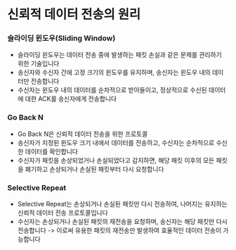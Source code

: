 # 신뢰적 데이터 전송의 원리

### 슬라이딩 윈도우(Sliding Window)

- 슬라이딩 윈도우는 데이터 전송 중에 발생하는 패킷 손실과 같은 문제를 관리하기 위한 기술입니다
- 송신자와 수신자 간에 고정 크기의 윈도우를 유지하며, 송신자는 윈도우 내의 데이터만 전송합니다
- 수신자는 윈도우 내의 데이터를 순차적으로 받아들이고, 정상적으로 수신된 데이터에 대한 ACK를 송신자에게 전송합니다

### Go Back N

- Go Back N은 신뢰적 데이터 전송을 위한 프로토콜
- 송신자가 지정된 윈도우 크기 내에서 데이터를 전송하고, 수신자는 순차적으로 수신한 데이터를 확인합니다
- 수신자가 패킷을 손상되었거나 손실되었다고 감지하면, 해당 패킷 이후의 모든 패킷을 폐기하고 손상되거나 손실된 패킷부터 다시 요청합니다

### Selective Repeat

- Selective Repeat는 손상되거나 손실된 패킷만 다시 전송하여, 나머지는 유지하는 신뢰적 데이터 전송 프로토콜입니다
- 수신자는 손상되거나 손실된 패킷의 재전송을 요청하며, 송신자는 해당 패킷만 다시 전송합니다
  -> 이로써 유용한 패킷의 재전송만 발생하여 효율적인 데이터 전송이 가능합니다
